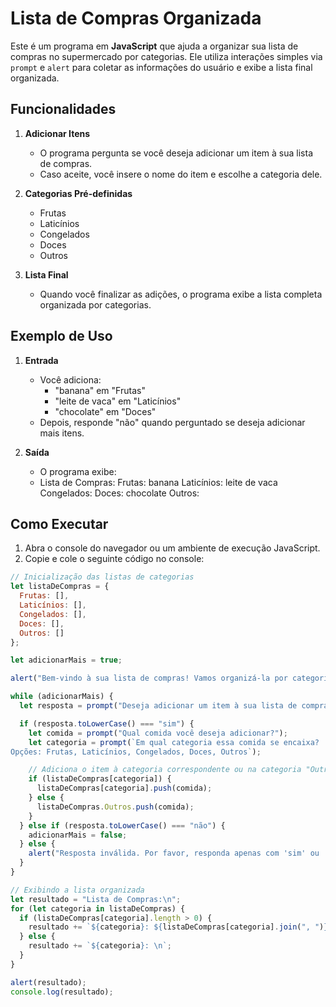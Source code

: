 # Lista de Compras Organizada

Este é um programa em **JavaScript** que ajuda a organizar sua lista de compras no supermercado por categorias. Ele utiliza interações simples via `prompt` e `alert` para coletar as informações do usuário e exibe a lista final organizada.

## Funcionalidades

1. **Adicionar Itens**  
   - O programa pergunta se você deseja adicionar um item à sua lista de compras.  
   - Caso aceite, você insere o nome do item e escolhe a categoria dele.  

2. **Categorias Pré-definidas**  
   - Frutas  
   - Laticínios  
   - Congelados  
   - Doces  
   - Outros  

3. **Lista Final**  
   - Quando você finalizar as adições, o programa exibe a lista completa organizada por categorias.

## Exemplo de Uso

1. **Entrada**  
   - Você adiciona:
     - "banana" em "Frutas"
     - "leite de vaca" em "Laticínios"
     - "chocolate" em "Doces"
   - Depois, responde "não" quando perguntado se deseja adicionar mais itens.

2. **Saída**  
   - O programa exibe:
   - Lista de Compras: Frutas: banana Laticínios: leite de vaca Congelados: Doces: chocolate Outros:
   
## Como Executar

1. Abra o console do navegador ou um ambiente de execução JavaScript.
2. Copie e cole o seguinte código no console:

```javascript
// Inicialização das listas de categorias
let listaDeCompras = {
  Frutas: [],
  Laticínios: [],
  Congelados: [],
  Doces: [],
  Outros: []
};

let adicionarMais = true;

alert("Bem-vindo à sua lista de compras! Vamos organizá-la por categorias.");

while (adicionarMais) {
  let resposta = prompt("Deseja adicionar um item à sua lista de compras? Responda com 'sim' ou 'não'.");

  if (resposta.toLowerCase() === "sim") {
    let comida = prompt("Qual comida você deseja adicionar?");
    let categoria = prompt(`Em qual categoria essa comida se encaixa?
Opções: Frutas, Laticínios, Congelados, Doces, Outros`);

    // Adiciona o item à categoria correspondente ou na categoria "Outros"
    if (listaDeCompras[categoria]) {
      listaDeCompras[categoria].push(comida);
    } else {
      listaDeCompras.Outros.push(comida);
    }
  } else if (resposta.toLowerCase() === "não") {
    adicionarMais = false;
  } else {
    alert("Resposta inválida. Por favor, responda apenas com 'sim' ou 'não'.");
  }
}

// Exibindo a lista organizada
let resultado = "Lista de Compras:\n";
for (let categoria in listaDeCompras) {
  if (listaDeCompras[categoria].length > 0) {
    resultado += `${categoria}: ${listaDeCompras[categoria].join(", ")}\n`;
  } else {
    resultado += `${categoria}: \n`;
  }
}

alert(resultado);
console.log(resultado);
